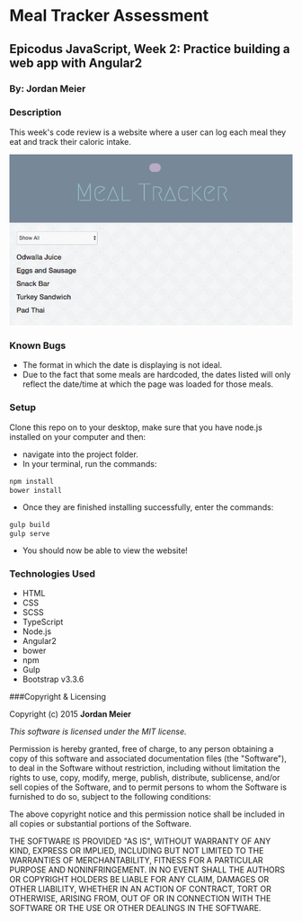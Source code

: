 # Meal Tracker Assessment

## Epicodus JavaScript, Week 2: Practice building a web app with Angular2

### By: Jordan Meier

### Description

This week's code review is a website where a user can log each meal they eat and track their caloric intake.

![screenshot of github user search website](resources/images/screenshot.jpg)

### Known Bugs

* The format in which the date is displaying is not ideal.
* Due to the fact that some meals are hardcoded, the dates listed will only reflect the date/time at which the page was loaded for those meals.

### Setup

Clone this repo on to your desktop, make sure that you have node.js installed on your computer and then:
* navigate into the project folder.
* In your terminal, run the commands:
```shell
npm install
bower install
```
* Once they are finished installing successfully, enter the commands:
```shell
gulp build
gulp serve
```
* You should now be able to view the website!

### Technologies Used
* HTML
* CSS
* SCSS
* TypeScript
* Node.js
* Angular2
* bower
* npm
* Gulp
* Bootstrap v3.3.6

###Copyright & Licensing

Copyright (c) 2015 **Jordan Meier**

*This software is licensed under the MIT license.*

Permission is hereby granted, free of charge, to any person obtaining a copy
of this software and associated documentation files (the "Software"), to deal
in the Software without restriction, including without limitation the rights
to use, copy, modify, merge, publish, distribute, sublicense, and/or sell
copies of the Software, and to permit persons to whom the Software is
furnished to do so, subject to the following conditions:

The above copyright notice and this permission notice shall be included in
all copies or substantial portions of the Software.

THE SOFTWARE IS PROVIDED "AS IS", WITHOUT WARRANTY OF ANY KIND, EXPRESS OR
IMPLIED, INCLUDING BUT NOT LIMITED TO THE WARRANTIES OF MERCHANTABILITY,
FITNESS FOR A PARTICULAR PURPOSE AND NONINFRINGEMENT. IN NO EVENT SHALL THE
AUTHORS OR COPYRIGHT HOLDERS BE LIABLE FOR ANY CLAIM, DAMAGES OR OTHER
LIABILITY, WHETHER IN AN ACTION OF CONTRACT, TORT OR OTHERWISE, ARISING FROM,
OUT OF OR IN CONNECTION WITH THE SOFTWARE OR THE USE OR OTHER DEALINGS IN
THE SOFTWARE.
